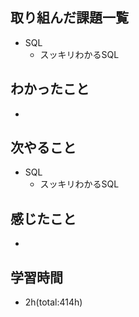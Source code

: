 ## 取り組んだ課題一覧
- SQL
  - スッキリわかるSQL

## わかったこと
- 
 
## 次やること
- SQL
  - スッキリわかるSQL

## 感じたこと
- 

## 学習時間
- 2h(total:414h)
